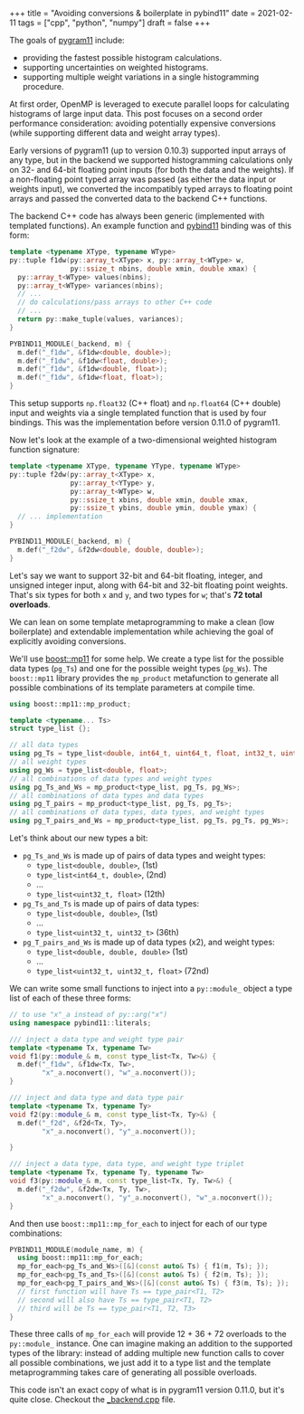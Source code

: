 +++
title = "Avoiding conversions & boilerplate in pybind11"
date = 2021-02-11
tags = ["cpp", "python", "numpy"]
draft = false
+++

The goals of [pygram11](https://github.com/douglasdavis/pygram11) include:

-   providing the fastest possible histogram calculations.
-   supporting uncertainties on weighted histograms.
-   supporting multiple weight variations in a single histogramming
    procedure.

At first order, OpenMP is leveraged to execute parallel loops for
calculating histograms of large input data. This post focuses on a
second order performance consideration: avoiding potentially expensive
conversions (while supporting different data and weight array types).

Early versions of pygram11 (up to version 0.10.3) supported input
arrays of any type, but in the backend we supported histogramming
calculations only on 32- and 64-bit floating point inputs (for both
the data and the weights). If a non-floating point typed array was
passed (as either the data input or weights input), we converted the
incompatibly typed arrays to floating point arrays and passed the
converted data to the backend C++ functions.

The backend C++ code has always been generic (implemented with
templated functions). An example function and [pybind11](https://github.com/pybind/pybind11) binding was of
this form:

```cpp
template <typename XType, typename WType>
py::tuple f1dw(py::array_t<XType> x, py::array_t<WType> w,
               py::ssize_t nbins, double xmin, double xmax) {
  py::array_t<WType> values(nbins);
  py::array_t<WType> variances(nbins);
  // ...
  // do calculations/pass arrays to other C++ code
  // ...
  return py::make_tuple(values, variances);
}

PYBIND11_MODULE(_backend, m) {
  m.def("_f1dw", &f1dw<double, double>);
  m.def("_f1dw", &f1dw<float, double>);
  m.def("_f1dw", &f1dw<double, float>);
  m.def("_f1dw", &f1dw<float, float>);
}
```

This setup supports `np.float32` (C++ float) and `np.float64` (C++
double) input and weights via a single templated function that is used
by four bindings. This was the implementation before version 0.11.0 of
pygram11.

Now let's look at the example of a two-dimensional weighted histogram
function signature:

```cpp
template <typename XType, typename YType, typename WType>
py::tuple f2dw(py::array_t<XType> x,
               py::array_t<YType> y,
               py::array_t<WType> w,
               py::ssize_t xbins, double xmin, double xmax,
               py::ssize_t ybins, double ymin, double ymax) {
  // ... implementation
}

PYBIND11_MODULE(_backend, m) {
  m.def("_f2dw", &f2dw<double, double, double>);
}
```

Let's say we want to support 32-bit and 64-bit floating, integer, and
unsigned integer input, along with 64-bit and 32-bit floating point
weights. That's six types for both `x` and `y`, and two types for `w`;
that's ****72 total overloads****.

We can lean on some template metaprogramming to make a clean (low
boilerplate) and extendable implementation while achieving the goal of
explicitly avoiding conversions.

We'll use [boost::mp11](https://github.com/boostorg/mp11) for some help. We create a type list for the
possible data types (`pg_Ts`) and one for the possible weight types
(`pg_Ws`). The `boost::mp11` library provides the `mp_product`
metafunction to generate all possible combinations of its template
parameters at compile time.

```cpp
using boost::mp11::mp_product;

template <typename... Ts>
struct type_list {};

// all data types
using pg_Ts = type_list<double, int64_t, uint64_t, float, int32_t, uint32_t>;
// all weight types
using pg_Ws = type_list<double, float>;
// all combinations of data types and weight types
using pg_Ts_and_Ws = mp_product<type_list, pg_Ts, pg_Ws>;
// all combinations of data types and data types
using pg_T_pairs = mp_product<type_list, pg_Ts, pg_Ts>;
// all combinations of data types, data types, and weight types
using pg_T_pairs_and_Ws = mp_product<type_list, pg_Ts, pg_Ts, pg_Ws>;
```

Let's think about our new types a bit:

-   `pg_Ts_and_Ws` is made up of pairs of data types and weight types:
    -   `type_list<double, double>`, (1st)
    -   `type_list<int64_t, double>`, (2nd)
    -   ...
    -   `type_list<uint32_t, float>` (12th)
-   `pg_Ts_and_Ts` is made up of pairs of data types:
    -   `type_list<double, double>`, (1st)
    -   ...
    -   `type_list<uint32_t, uint32_t>` (36th)
-   `pg_T_pairs_and_Ws` is made up of data types (x2), and weight types:
    -   `type_list<double, double, double>` (1st)
    -   ...
    -   `type_list<uint32_t, uint32_t, float>` (72nd)

We can write some small functions to inject into a `py::module_`
object a type list of each of these three forms:

```cpp
// to use "x"_a instead of py::arg("x")
using namespace pybind11::literals;

/// inject a data type and weight type pair
template <typename Tx, typename Tw>
void f1(py::module_& m, const type_list<Tx, Tw>&) {
  m.def("_f1dw", &f1dw<Tx, Tw>,
        "x"_a.noconvert(), "w"_a.noconvert());
}

/// inject and data type and data type pair
template <typename Tx, typename Ty>
void f2(py::module_& m, const type_list<Tx, Ty>&) {
  m.def("_f2d", &f2d<Tx, Ty>,
        "x"_a.noconvert(), "y"_a.noconvert());

}

/// inject a data type, data type, and weight type triplet
template <typename Tx, typename Ty, typename Tw>
void f3(py::module_& m, const type_list<Tx, Ty, Tw>&) {
  m.def("_f2dw", &f2dw<Tx, Ty, Tw>,
        "x"_a.noconvert(), "y"_a.noconvert(), "w"_a.noconvert());
}
```

And then use `boost::mp11::mp_for_each` to inject for each of our type
combinations:

```cpp
PYBIND11_MODULE(module_name, m) {
  using boost::mp11::mp_for_each;
  mp_for_each<pg_Ts_and_Ws>([&](const auto& Ts) { f1(m, Ts); });
  mp_for_each<pg_Ts_and_Ts>([&](const auto& Ts) { f2(m, Ts); });
  mp_for_each<pg_T_pairs_and_Ws>([&](const auto& Ts) { f3(m, Ts); });
  // first function will have Ts == type_pair<T1, T2>
  // second will also have Ts == type_pair<T1, T2>
  // third will be Ts == type_pair<T1, T2, T3>
}
```

These three calls of `mp_for_each` will provide 12 + 36 + 72 overloads
to the `py::module_` instance. One can imagine making an addition to
the supported types of the library: instead of adding multiple new
function calls to cover all possible combinations, we just add it to a
type list and the template metaprogramming takes care of generating
all possible overloads.

This code isn't an exact copy of what is in pygram11 version 0.11.0,
but it's quite close. Checkout the
[\_backend.cpp](<https://github.com/douglasdavis/pygram11/blob/0.11.0/src/%5Fbackend.cpp#L1424-L1499>)
file.
